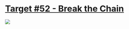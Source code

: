 # [Target #52 - Break the Chain](https://cssbattle.dev/play/52)

![](https://cssbattle.dev/targets/52.png)

